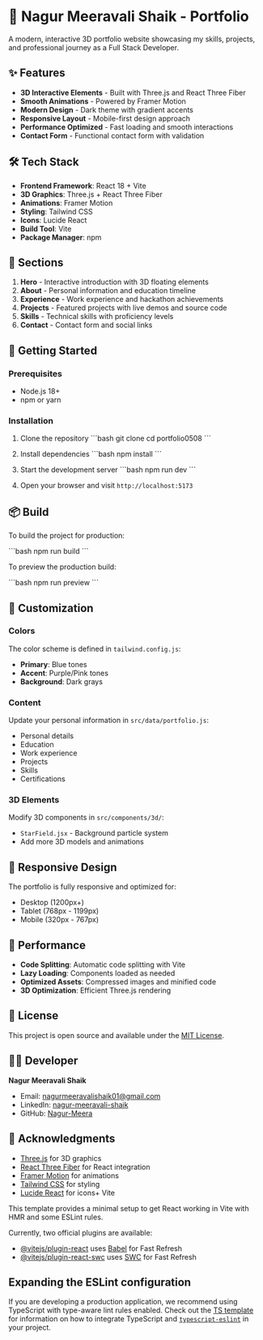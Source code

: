 # 🚀 Nagur Meeravali Shaik - Portfolio

A modern, interactive 3D portfolio website showcasing my skills, projects, and professional journey as a Full Stack Developer.

## ✨ Features

- **3D Interactive Elements** - Built with Three.js and React Three Fiber
- **Smooth Animations** - Powered by Framer Motion
- **Modern Design** - Dark theme with gradient accents
- **Responsive Layout** - Mobile-first design approach
- **Performance Optimized** - Fast loading and smooth interactions
- **Contact Form** - Functional contact form with validation

## 🛠️ Tech Stack

- **Frontend Framework**: React 18 + Vite
- **3D Graphics**: Three.js + React Three Fiber
- **Animations**: Framer Motion
- **Styling**: Tailwind CSS
- **Icons**: Lucide React
- **Build Tool**: Vite
- **Package Manager**: npm

## 🎯 Sections

1. **Hero** - Interactive introduction with 3D floating elements
2. **About** - Personal information and education timeline
3. **Experience** - Work experience and hackathon achievements
4. **Projects** - Featured projects with live demos and source code
5. **Skills** - Technical skills with proficiency levels
6. **Contact** - Contact form and social links

## 🚀 Getting Started

### Prerequisites

- Node.js 18+ 
- npm or yarn

### Installation

1. Clone the repository
\`\`\`bash
git clone <repository-url>
cd portfolio0508
\`\`\`

2. Install dependencies
\`\`\`bash
npm install
\`\`\`

3. Start the development server
\`\`\`bash
npm run dev
\`\`\`

4. Open your browser and visit `http://localhost:5173`

## 📦 Build

To build the project for production:

\`\`\`bash
npm run build
\`\`\`

To preview the production build:

\`\`\`bash
npm run preview
\`\`\`

## 🎨 Customization

### Colors

The color scheme is defined in `tailwind.config.js`:
- **Primary**: Blue tones
- **Accent**: Purple/Pink tones
- **Background**: Dark grays

### Content

Update your personal information in `src/data/portfolio.js`:
- Personal details
- Education
- Work experience
- Projects
- Skills
- Certifications

### 3D Elements

Modify 3D components in `src/components/3d/`:
- `StarField.jsx` - Background particle system
- Add more 3D models and animations

## 📱 Responsive Design

The portfolio is fully responsive and optimized for:
- Desktop (1200px+)
- Tablet (768px - 1199px)
- Mobile (320px - 767px)

## 🔧 Performance

- **Code Splitting**: Automatic code splitting with Vite
- **Lazy Loading**: Components loaded as needed
- **Optimized Assets**: Compressed images and minified code
- **3D Optimization**: Efficient Three.js rendering

## 📄 License

This project is open source and available under the [MIT License](LICENSE).

## 👨‍💻 Developer

**Nagur Meeravali Shaik**
- Email: nagurmeeravalishaik01@gmail.com
- LinkedIn: [nagur-meeravali-shaik](https://linkedin.com/in/nagur-meeravali-shaik)
- GitHub: [Nagur-Meera](https://github.com/Nagur-Meera)

## 🙏 Acknowledgments

- [Three.js](https://threejs.org/) for 3D graphics
- [React Three Fiber](https://docs.pmnd.rs/react-three-fiber) for React integration
- [Framer Motion](https://www.framer.com/motion/) for animations
- [Tailwind CSS](https://tailwindcss.com/) for styling
- [Lucide React](https://lucide.dev/) for icons+ Vite

This template provides a minimal setup to get React working in Vite with HMR and some ESLint rules.

Currently, two official plugins are available:

- [@vitejs/plugin-react](https://github.com/vitejs/vite-plugin-react/blob/main/packages/plugin-react) uses [Babel](https://babeljs.io/) for Fast Refresh
- [@vitejs/plugin-react-swc](https://github.com/vitejs/vite-plugin-react/blob/main/packages/plugin-react-swc) uses [SWC](https://swc.rs/) for Fast Refresh

## Expanding the ESLint configuration

If you are developing a production application, we recommend using TypeScript with type-aware lint rules enabled. Check out the [TS template](https://github.com/vitejs/vite/tree/main/packages/create-vite/template-react-ts) for information on how to integrate TypeScript and [`typescript-eslint`](https://typescript-eslint.io) in your project.
